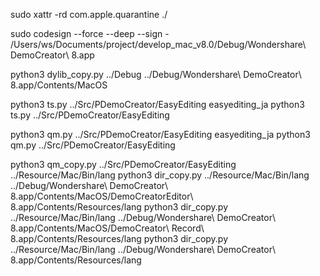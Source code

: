 sudo xattr -rd com.apple.quarantine ./

sudo codesign --force --deep --sign - /Users/ws/Documents/project/develop_mac_v8.0/Debug/Wondershare\ DemoCreator\ 8.app

python3 dylib_copy.py  ../Debug ../Debug/Wondershare\ DemoCreator\ 8.app/Contents/MacOS

python3 ts.py  ../Src/PDemoCreator/EasyEditing easyediting_ja
python3 ts.py  ../Src/PDemoCreator/EasyEditing

python3 qm.py  ../Src/PDemoCreator/EasyEditing easyediting_ja
python3 qm.py  ../Src/PDemoCreator/EasyEditing

python3 qm_copy.py  ../Src/PDemoCreator/EasyEditing ../Resource/Mac/Bin/lang
python3 dir_copy.py  ../Resource/Mac/Bin/lang ../Debug/Wondershare\ DemoCreator\ 8.app/Contents/MacOS/DemoCreatorEditor\ 8.app/Contents/Resources/lang
python3 dir_copy.py  ../Resource/Mac/Bin/lang ../Debug/Wondershare\ DemoCreator\ 8.app/Contents/MacOS/DemoCreator\ Record\ 8.app/Contents/Resources/lang
python3 dir_copy.py  ../Resource/Mac/Bin/lang ../Debug/Wondershare\ DemoCreator\ 8.app/Contents/Resources/lang